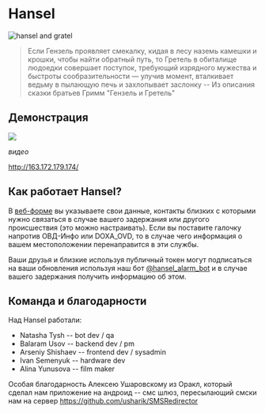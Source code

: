 # Hansel

![hansel and gratel](http://163.172.179.174/static/hansel.png)

> Если Гензель проявляет смекалку, кидая в лесу наземь камешки и крошки, чтобы найти
> обратный путь, то Гретель в обиталище людоедки совершает поступок, требующий
> изрядного мужества и быстроты сообразительности — улучив момент, вталкивает ведьму
> в пылающую печь и захлопывает заслонку -- Из описания сказки братьев Гримм "Гензель и Гретель"

## Демонстрация

![](https://sun9-53.userapi.com/c204820/v204820779/101d1/8eDaSHFgDdQ.jpg)

_видео_

http://163.172.179.174/

## Как работает Hansel?

В [веб-форме](http://163.172.179.174/) вы указываете свои данные, контакты близких
с которыми нужно связаться в случае вашего задержания или другого происшествия
(это можно настраивать). Если вы поставите галочку напротив ОВД-Инфо или DOXA_OVD,
то в случае чего информация о вашем местоположении перенаправится в эти службы.

Ваши друзья и близкие используя публичный токен могут подписаться на ваши обновления
используя наш бот [@hansel_alarm_bot](http://t.me/hansel_alarm_bot) и в случае
вашего задержания получить информацию об этом.

## Команда и благодарности
Над Hansel работали:
* Natasha Tysh -- bot dev / qa
* Balaram Usov -- backend dev / pm
* Arseniy Shishaev -- frontend dev / sysadmin
* Ivan Semenyuk -- hardware dev
* Alina Yunusova -- film maker

Особая благодарность Алексею Ушаровскому из Оракл, который
сделал нам приложение на андроид -- смс шлюз, пересылающий
смски нам на сервер
https://github.com/usharik/SMSRedirector

